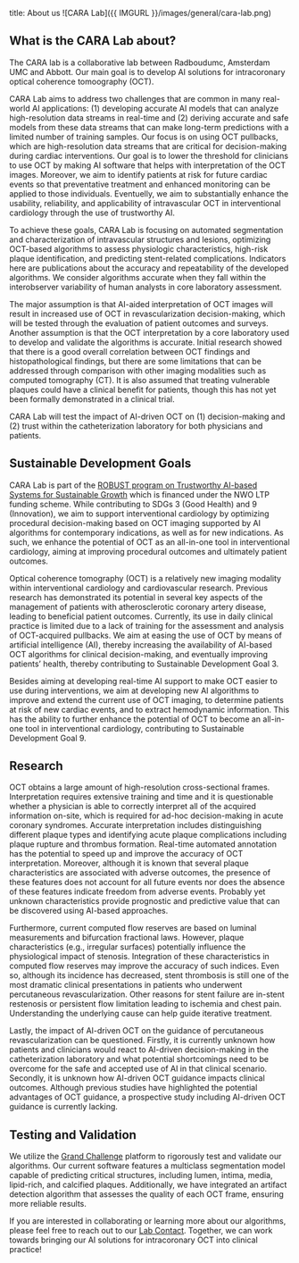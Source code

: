 title: About us
![CARA Lab]({{ IMGURL }}/images/general/cara-lab.png) 
## What is the CARA Lab about?
The CARA lab is a collaborative lab between Radboudumc, Amsterdam UMC and Abbott. Our main goal is to develop AI solutions for intracoronary optical coherence tomoography (OCT). 

CARA Lab aims to address two challenges that are common in many real-world AI applications: (1) developing accurate AI models that can analyze high-resolution data streams in real-time and (2) deriving accurate and safe models from these data streams that can make long-term predictions with a limited number of training samples. Our focus is on using OCT pullbacks, which are high-resolution data streams that are critical for decision-making during cardiac interventions. Our goal is to lower the threshold for clinicians to use OCT by making AI software that helps with interpretation of the OCT images. Moreover, we aim to identify patients at risk for future cardiac events so that preventative treatment and enhanced monitoring can be applied to those individuals. Eventuelly, we aim to substantially enhance the usability, reliability, and applicability of intravascular OCT in interventional cardiology through the use of trustworthy AI.

To achieve these goals, CARA Lab is focusing on automated segmentation and characterization of intravascular structures and lesions, optimizing OCT-based algorithms to assess physiologic characteristics, high-risk plaque identification, and predicting stent-related complications. Indicators here are publications about the accuracy and repeatability of the developed algorithms. We consider algorithms accurate when they fall within the interobserver variability of human analysts in core laboratory assessment. 

The major assumption is that AI-aided interpretation of OCT images will result in increased use of OCT in revascularization decision-making, which will be tested through the evaluation of patient outcomes and surveys. Another assumption is that the OCT interpretation by a core laboratory used to develop and validate the algorithms is accurate. Initial research showed that there is a good overall correlation between OCT findings and histopathological findings, but there are some limitations that can be addressed through comparison with other imaging modalities such as computed tomography (CT). It is also assumed that treating vulnerable plaques could have a clinical benefit for patients, though this has not yet been formally demonstrated in a clinical trial.

CARA Lab will test the impact of AI-driven OCT on (1) decision-making and (2) trust within the catheterization laboratory for both physicians and patients. 

## Sustainable Development Goals
CARA Lab is part of the [ROBUST program on Trustworthy AI-based Systems for Sustainable Growth](https://www.icai.ai/news/ltp-robust) which is financed under the NWO LTP funding scheme. While contributing to SDGs 3 (Good Health) and 9 (Innovation), we aim to support interventional cardiology by optimizing procedural decision-making based on OCT imaging supported by AI algorithms for contemporary indications, as well as for new indications. As such, we enhance the potential of OCT as an all-in-one tool in interventional cardiology, aiming at improving procedural outcomes and ultimately patient outcomes.

Optical coherence tomography (OCT) is a relatively new imaging modality within interventional cardiology and cardiovascular research. Previous research has demonstrated its potential in several key aspects of the management of patients with atherosclerotic coronary artery disease, leading to beneficial patient outcomes. Currently, its use in daily clinical practice is limited due to a lack of training for the assessment and analysis of OCT-acquired pullbacks. We aim at easing the use of OCT by means of artificial intelligence (AI), thereby increasing the availability of AI-based OCT algorithms for clinical decision-making, and eventually improving patients’ health, thereby contributing to Sustainable Development Goal 3.

Besides aiming at developing real-time AI support to make OCT easier to use during interventions, we aim at developing new AI algorithms to improve and extend the current use of OCT imaging, to determine patients at risk of new cardiac events, and to extract hemodynamic information. This has the ability to further enhance the potential of OCT to become an all-in-one tool in interventional cardiology, contributing to Sustainable Development Goal 9.

## Research
OCT obtains a large amount of high-resolution cross-sectional frames. Interpretation requires extensive training and time and it is questionable whether a physician is able to correctly interpret all of the acquired information on-site, which is required for ad-hoc decision-making in acute coronary syndromes. Accurate interpretation includes distinguishing different plaque types and identifying acute plaque complications including plaque rupture and thrombus formation. Real-time automated annotation has the potential to speed up and improve the accuracy of OCT interpretation. Moreover, although it is known that several plaque characteristics are associated with adverse outcomes, the presence of these features does not account for all future events nor does the absence of these features indicate freedom from adverse events. Probably yet unknown characteristics provide prognostic and predictive value that can be discovered using AI-based approaches.

Furthermore, current computed flow reserves are based on luminal measurements and bifurcation fractional laws. However, plaque characteristics (e.g., irregular surfaces) potentially influence the physiological impact of stenosis. Integration of these characteristics in computed flow reserves may improve the accuracy of such indices. Even so, although its incidence has decreased, stent thrombosis is still one of the most dramatic clinical presentations in patients who underwent percutaneous revascularization. Other reasons for stent failure are in-stent restenosis or persistent flow limitation leading to ischemia and chest pain. Understanding the underlying cause can help guide iterative treatment. 

Lastly, the impact of AI-driven OCT on the guidance of percutaneous revascularization can be questioned. Firstly, it is currently unknown how patients and clinicians would react to AI-driven decision-making in the catheterization laboratory and what potential shortcomings need to be overcome for the safe and accepted use of AI in that clinical scenario. Secondly, it is unknown how AI-driven OCT guidance impacts clinical outcomes. Although previous studies have highlighted the potential advantages of OCT guidance, a prospective study including AI-driven OCT guidance is currently lacking.

## Testing and Validation
We utilize the [Grand Challenge](https://grand-challenge.org/) platform to rigorously test and validate our algorithms. Our current software features a multiclass segmentation model capable of predicting critical structures, including  lumen, intima, media, lipid-rich, and calcified plaques. Additionally, we have integrated an artifact detection algorithm that assesses the quality of each OCT frame, ensuring more reliable results.

If you are interested in collaborating or learning more about our algorithms, please feel free to reach out to our [Lab Contact](https://www.diagnijmegen.nl/people/jos-thannhauser/). Together, we can work towards bringing our AI solutions for intracoronary OCT into clinical practice!
